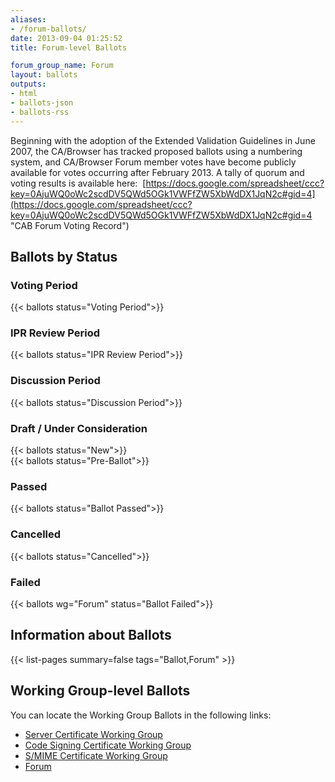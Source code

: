 ```yaml
---
aliases:
- /forum-ballots/
date: 2013-09-04 01:25:52
title: Forum-level Ballots

forum_group_name: Forum
layout: ballots
outputs:
- html
- ballots-json
- ballots-rss
---
```


Beginning with the adoption of the Extended Validation Guidelines in June 2007, the CA/Browser has tracked proposed ballots using a numbering system, and CA/Browser Forum member votes have become publicly available for votes occurring after February 2013. A tally of quorum and voting results is available here:  [https://docs.google.com/spreadsheet/ccc?key=0AjuWQ0oWc2scdDV5QWd5OGk1VWFfZW5XbWdDX1JqN2c#gid=4](https://docs.google.com/spreadsheet/ccc?key=0AjuWQ0oWc2scdDV5QWd5OGk1VWFfZW5XbWdDX1JqN2c#gid=4 "CAB Forum Voting Record")

## Ballots by Status

### Voting Period

{{< ballots status="Voting Period">}}

### IPR Review Period

{{< ballots status="IPR Review Period">}}

### Discussion Period

{{< ballots status="Discussion Period">}}

### Draft / Under Consideration

{{< ballots status="New">}}  
{{< ballots status="Pre-Ballot">}}

### Passed

{{< ballots status="Ballot Passed">}}

### Cancelled

{{< ballots status="Cancelled">}}

### Failed

{{< ballots wg="Forum" status="Ballot Failed">}}  

## Information about Ballots

{{< list-pages summary=false tags="Ballot,Forum" >}}

## Working Group-level Ballots

You can locate the Working Group Ballots in the following links:

- [Server Certificate Working Group](/working-groups/server/ballots/)
- [Code Signing Certificate Working Group](/working-groups/code-signing/ballots/)
- [S/MIME Certificate Working Group](/working-groups/smime/ballots/)
- [Forum](/working-groups/netsec/ballots/)